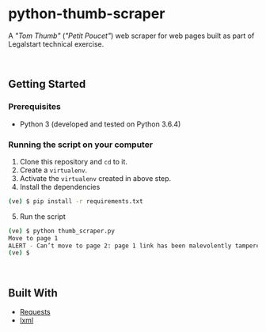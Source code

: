 # python-thumb-scraper

A *"Tom Thumb"* (*"Petit Poucet"*) web scraper for web pages built as part of Legalstart technical exercise.

<br>

## Getting Started

### Prerequisites

- Python 3 (developed and tested on Python 3.6.4)

### Running the script on your computer

1. Clone this repository and `cd` to it.
2. Create a `virtualenv`.
3. Activate the `virtualenv` created in above step.
4. Install the dependencies

```bash
(ve) $ pip install -r requirements.txt
```

5. Run the script

```bash
(ve) $ python thumb_scraper.py
Move to page 1
ALERT - Can’t move to page 2: page 1 link has been malevolently tampered with!!
(ve) $
```

<br>

## Built With

- [Requests](http://docs.python-requests.org)
- [lxml](http://lxml.de/)

